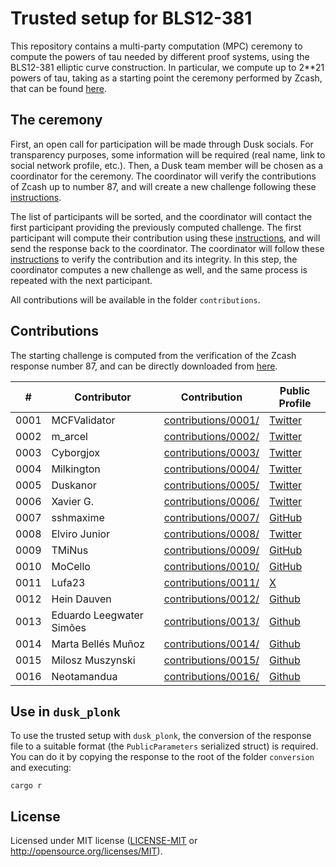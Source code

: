 # Trusted setup for BLS12-381

This repository contains a multi-party computation (MPC) ceremony to compute the powers of tau needed by different proof systems, using the BLS12-381 elliptic curve construction. In particular, we compute up to 2**21 powers of tau, taking as a starting point the ceremony performed by Zcash, that can be found [here](https://github.com/ZcashFoundation/powersoftau-attestations/tree/master).

## The ceremony

First, an open call for participation will be made through Dusk socials. For transparency purposes, some information will be required (real name, link to social network profile, etc.). Then, a Dusk team member will be chosen as a coordinator for the ceremony. The coordinator will verify the contributions of Zcash up to number 87, and will create a new challenge following these [instructions](instructions/VERIFY.md).

The list of participants will be sorted, and the coordinator will contact the first participant providing the previously computed challenge. The first participant will compute their contribution using these [instructions](instructions/CONTRIBUTE.md), and will send the response back to the coordinator. The coordinator will follow these [instructions](instructions/COORDINATOR.md) to verify the contribution and its integrity. In this step, the coordinator computes a new challenge as well, and the same process is repeated with the next participant.

All contributions will be available in the folder `contributions`.


## Contributions

The starting challenge is computed from the verification of the Zcash response number 87, and can be directly downloaded from [here](https://drive.google.com/file/d/1-rrLqAjshpEJaGybl_traBnpAQazWjTs/view?usp=sharing).

| #    | Contributor    | Contribution                                | Public Profile                                           |
| ---- | ----           | ----                                        | ----                                                     |
| 0001 | MCFValidator   | [contributions/0001/](contributions/0001/)  | [Twitter](https://twitter.com/MCFvalidator)              |
| 0002 | m_arcel        | [contributions/0002/](contributions/0002/)  | [Twitter](https://twitter.com/duskdart)                  | 
| 0003 | Cyborgjox      | [contributions/0003/](contributions/0003/)  | [Twitter](https://twitter.com/cyborgjox)                 | 
| 0004 | Milkington     | [contributions/0004/](contributions/0004/)  | [Twitter](https://twitter.com/Paphahghkhan)              | 
| 0005 | Duskanor       | [contributions/0005/](contributions/0005/)  | [Twitter](https://twitter.com/Guv_Duskanor)              | 
| 0006 | Xavier G.      | [contributions/0006/](contributions/0006/)  | [Twitter](https://twitter.com/UserNotAvailableRightNow)  | 
| 0007 | sshmaxime      | [contributions/0007/](contributions/0007/)  | [GitHub](https://github.com/sshmaxime)                   | 
| 0008 | Elviro Junior  | [contributions/0008/](contributions/0008/)  | [Twitter](https://twitter.com/e_viruz)                   |
| 0009 | TMiNus         | [contributions/0009/](contributions/0009/)  | [GitHub](https://github.com/tminus)                      | 
| 0010 | MoCello        | [contributions/0010/](contributions/0010/)  | [GitHub](https://github.com/moCello)                     |
| 0011 | Lufa23         | [contributions/0011/](contributions/0011/)  | [X](https://x.com/LF_Dusk)                               |
| 0012 | Hein Dauven    | [contributions/0012/](contributions/0012/)  | [Github](https://github.com/HDauven)                     | 
| 0013 | Eduardo Leegwater Simões | [contributions/0013/](contributions/0013/)  | [Github](https://github.com/ureeves)           | 
| 0014 | Marta Bellés Muñoz | [contributions/0014/](contributions/0014/)  | [Github](https://github.com/marta-belles)            | 
| 0015 | Milosz Muszynski   | [contributions/0015/](contributions/0015/)  | [Github](https://github.com/miloszm)                 | 
| 0016 | Neotamandua    | [contributions/0016/](contributions/0016/)  |  [Github](https://github.com/neotamandua)                | 

## Use in `dusk_plonk`

To use the trusted setup with `dusk_plonk`, the conversion of the response file to a suitable format (the `PublicParameters` serialized struct) is required. You can do it by copying the response to the root of the folder `conversion` and executing:

```
cargo r
```

## License

Licensed under MIT license ([LICENSE-MIT](LICENSE) or http://opensource.org/licenses/MIT).
